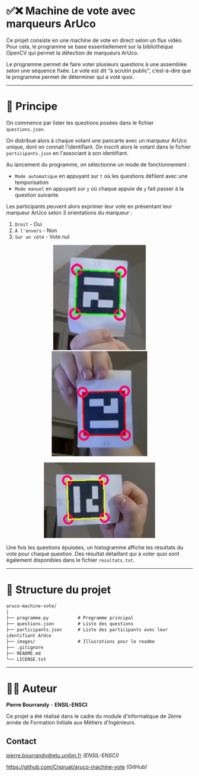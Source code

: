 # ✅❌ Machine de vote avec marqueurs ArUco

Ce projet consiste en une  machine de vote en direct selon un flux vidéo.
Pour cela, le programme se base essentiellement sur la bibliothèque OpenCV qui permet la détection
de marqueurs ArUco. 

Le programme permet de faire voter plusieurs questions à une assemblée
selon une séquence fixée. Le vote est dit “à scrutin public”, c’est-à-dire que le programme permet de
déterminer qui a voté quoi.

---

# 🎯 Principe

On commence par lister les questions posées dans le fichier `questions.json`.

On distribue alors à chaque votant une pancarte avec un marqueur ArUco unique, dont on connait l'identifiant. On inscrit alors le votant dans le fichier `participants.json` en l'associant à son identifiant. 

Au lancement du programme, on sélectionne un mode de fonctionnement : 
- `Mode automatique` en appuyant sur `t` où les questions défilent avec une temporisation
- `Mode manuel` en appuyant sur `y` où chaque appuie de `y` fait passer à la question suivante

Les participants peuvent alors exprimer leur vote en présentant leur marqueur ArUco selon 3 orientations du marqueur : 

1. `Droit` - Oui
2. `À l'envers` - Non
3. `Sur un côté` - Vote nul

<p align="center">
   <img src="images/oui.png" alt="OUI" width="250"/>
   <img src="images/non.png" alt="NON" width="258"/>
</p>

<p align="center">
   <img src="images/votenul.png" alt="NUL" width="300"/>
</p>

Une fois les questions épuisées, un histogramme affiche les résultats du vote pour chaque question. Des résultat détaillant qui à voter quoi sont également disponibles dans le fichier `resultats.txt`.

---

# 📁 Structure du projet

```
aruco-machine-vote/
│
├── programme.py           # Programme principal
├── questions.json         # Liste des questions
├── participants.json      # Liste des participants avec leur identifiant ArUco
├── images/                # Illusrations pour le readme
├── .gitignore
├── README.md
└── LICENSE.txt
```

---
# 👨‍🏭 Auteur

**Pierre Bourrandy** - **ENSIL-ENSCI**

Ce projet a été réalisé dans le cadre du module d'informatique de 2ème année de Formation Initiale aux Métiers d'Ingénieurs. 

## Contact 
pierre.bourrandy@etu.unilim.fr *(ENSIL-ENSCI)*

https://github.com/Cnpruat/aruco-machine-vote *(GitHub)*

